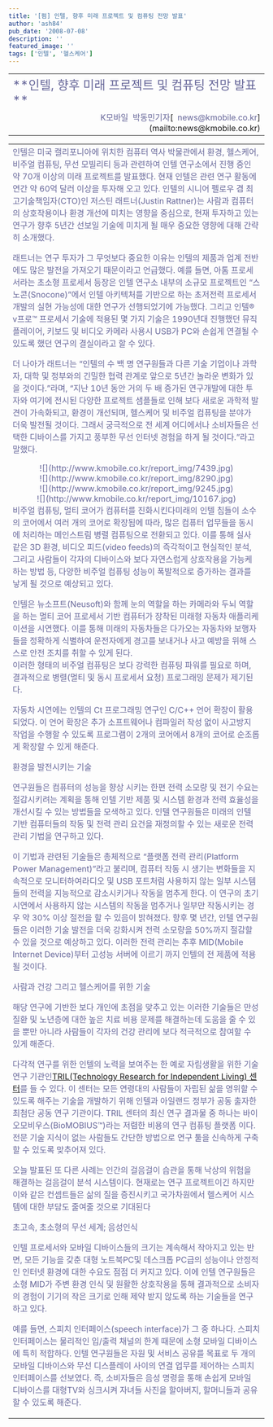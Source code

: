```yaml
---
title: '[펌] 인텔, 향후 미래 프로젝트 및 컴퓨팅 전망 발표'
author: 'ash84'
pub_date: '2008-07-08'
description: ''
featured_image: ''
tags: ['인텔', '헬스케어']
---
```



<table border="0" cellpadding="0" cellspacing="0" width="100%">  
<tbody>  
<tr>  
<td class="t_headline_title2"><font color="#666699" size="5">**인텔, 향후 미래 프로젝트 및 컴퓨팅 전망 발표**</font></td></tr>  
<tr>  
<td align="right" class="t_bk" height="40" valign="bottom"><font color="#666699">K모바일  박동민기자</font>[<font color="#666699">  news@kmobile.co.kr</font>](mailto:news@kmobile.co.kr)</td></tr></tbody></table>  
<table border="0" cellpadding="0" cellspacing="0" width="100%">  
<tbody>  
<tr>  
</tr>  
<tr>  
<td class="t_news"><font color="#666699">인텔은 미국 캘리포니아에 위치한 컴퓨터 역사 박물관에서 환경, 헬스케어, 비주얼 컴퓨팅, 무선 모빌리티 등과 관련하여 인텔 연구소에서 진행 중인 약 70개 이상의 미래 프로젝트를 발표했다. 현재 인텔은 관련 연구 활동에 연간 약 60억 달러 이상을 투자해 오고 있다. 인텔의 시니어 펠로우 겸 최고기술책임자(CTO)인 저스틴 래트너(Justin Rattner)는 사람과 컴퓨터의 상호작용이나 환경 개선에 미치는 영향을 중심으로, 현재 투자하고 있는 연구가 향후 5년간 선보일 기술에 미치게 될 매우 중요한 영향에 대해 간략히 소개했다.

래트너는 연구 투자가 그 무엇보다 중요한 이유는 인텔의 제품과 업계 전반에도 많은 발전을 가져오기 때문이라고 언급했다. 예를 들면, 아톰 프로세서라는 초소형 프로세서 등장은 인텔 연구소 내부의 소규모 프로젝트인 “스노콘(Snocone)”에서 인텔 아키텍처를 기반으로 하는 초저전력 프로세서 개발의 실현 가능성에 대한 연구가 선행되었기에 가능했다. 그리고 인텔® v프로™ 프로세서 기술에 적용된 몇 가지 기술은 1990년대 진행했던 뮤직 플레이어, 키보드 및 비디오 카메라 사용시 USB가 PC와 손쉽게 연결될 수 있도록 했던 연구의 결실이라고 할 수 있다.

더 나아가 래트너는 “인텔의 수 백 명 연구원들과 다른 기술 기업이나 과학자, 대학 및 정부와의 긴밀한 협력 관계로 앞으로 5년간 놀라운 변화가 있을 것이다.”라며, “지난 10년 동안 거의 두 배 증가된 연구개발에 대한 투자와 여기에 전시된 다양한 프로젝트 샘플들로 인해 보다 새로운 과학적 발견이 가속화되고, 환경이 개선되며, 헬스케어 및 비주얼 컴퓨팅을 분야가 더욱 발전될 것이다. 그래서 궁극적으로 전 세계 어디에서나 소비자들은 선택한 디바이스를 가지고 풍부한 무선 인터넷 경험을 하게 될 것이다.”라고 말했다.

</font>  
<div align="center"><font color="#666699">![](http://www.kmobile.co.kr/report_img/7439.jpg)  
</font></div>  
<div align="center"><font color="#666699">![](http://www.kmobile.co.kr/report_img/8290.jpg)  
</font></div>  
<div align="center"><font color="#666699">![](http://www.kmobile.co.kr/report_img/9245.jpg)  
</font></div>  
<div align="center"><font color="#666699">![](http://www.kmobile.co.kr/report_img/10167.jpg)  
</font></div>  
<font color="#666699">비주얼 컴퓨팅, 멀티 코어가 컴퓨터를 진화시킨다미래의 인텔 칩들이 소수의 코어에서 여러 개의 코어로 확장됨에 따라, 많은 컴퓨터 업무들을 동시에 처리하는 메인스트림 병렬 컴퓨팅으로 전환되고 있다. 이를 통해 실사 같은 3D 환경, 비디오 피드(video feeds)의 즉각적이고 현실적인 분석, 그리고 사람들이 각자의 디바이스와 보다 자연스럽게 상호작용을 가능케 하는 방법 등, 다양한 비주얼 컴퓨팅 성능이 폭발적으로 증가하는 결과를 낳게 될 것으로 예상되고 있다.

인텔은 뉴소프트(Neusoft)와 함께 눈의 역할을 하는 카메라와 두뇌 역할을 하는 멀티 코어 프로세서 기반 컴퓨터가 장착된 미래형 자동차 애플리케이션을 시연했다. 이를 통해 미래의 자동차들은 다가오는 자동차와 보행자들을 정확하게 식별하여 운전자에게 경고를 보내거나 사고 예방을 위해 스스로 안전 조치를 취할 수 있게 된다.   
이러한 형태의 비주얼 컴퓨팅은 보다 강력한 컴퓨팅 파워를 필요로 하며, 결과적으로 병렬(멀티 및 동시 프로세서 요청) 프로그래밍 문제가 제기된다.

자동차 시연에는 인텔의 Ct 프로그래밍 연구인 C/C++ 언어 확장이 활용되었다. 이 언어 확장은 추가 소프트웨어나 컴파일러 작성 없이 사고방지 작업을 수행할 수 있도록 프로그램이 2개의 코어에서 8개의 코어로 순조롭게 확장할 수 있게 해준다.

환경을 발전시키는 기술

연구원들은 컴퓨터의 성능을 향상 시키는 한편 전력 소모량 및 전기 수요는 절감시키려는 계획을 통해 인텔 기반 제품 및 시스템 환경과 전력 효율성을 개선시킬 수 있는 방법들을 모색하고 있다. 인텔 연구원들은 미래의 인텔 기반 컴퓨터들의 작동 및 전력 관리 요건을 재정의할 수 있는 새로운 전력 관리 기법을 연구하고 있다.

이 기법과 관련된 기술들은 총체적으로 “플랫폼 전력 관리(Platform Power Management)”라고 불리며, 컴퓨터 작동 시 생기는 변화들을 지속적으로 모니터하여라디오 및 USB 포트처럼 사용하지 않는 일부 시스템들의 전력을 지능적으로 감소시키거나 작동을 멈추게 한다. 이 연구의 초기 시연에서 사용하지 않는 시스템의 작동을 멈추거나 일부만 작동시키는 경우 약 30% 이상 절전을 할 수 있음이 밝혀졌다. 향후 몇 년간, 인텔 연구원들은 이러한 기술 발전을 더욱 강화시켜 전력 소모량을 50%까지 절감할 수 있을 것으로 예상하고 있다. 이러한 전력 관리는 추후 MID(Mobile Internet Device)부터 고성능 서버에 이르기 까지 인텔의 전 제품에 적용될 것이다.

사람과 건강 그리고 헬스케어를 위한 기술

해당 연구에 기반한 보다 개인에 초점을 맞추고 있는 이러한 기술들은 만성질환 및 노년층에 대한 높은 치료 비용 문제를 해결하는데 도움을 줄 수 있을 뿐만 아니라 사람들이 각자의 건강 관리에 보다 적극적으로 참여할 수 있게 해준다.

다각적 연구를 위한 인텔의 노력을 보여주는 한 예로 자립생활을 위한 기술 연구 기관인[TRIL(Technology Research for Independent Living) 센터](http://www.trilcentre.org/)를 들 수 있다. 이 센터는 모든 연령대의 사람들이 자립된 삶을 영위할 수 있도록 해주는 기술을 개발하기 위해 인텔과 아일랜드 정부가 공동 출자한 최첨단 공동 연구 기관이다. TRIL 센터의 최신 연구 결과물 중 하나는 바이오모비우스(BioMOBIUS™)라는 저렴한 비용의 연구 컴퓨팅 플랫폼 이다. 전문 기술 지식이 없는 사람들도 간단한 방법으로 연구 툴을 신속하게 구축할 수 있도록 맞추어져 있다.

오늘 발표된 또 다른 사례는 인간의 걸음걸이 습관을 통해 낙상의 위험을 해결하는 걸음걸이 분석 시스템이다. 현재로는 연구 프로젝트이긴 하지만 이와 같은 컨셉트들은 삶의 질을 증진시키고 국가차원에서 헬스케어 시스템에 대한 부담도 줄여줄 것으로 기대된다

초고속, 초소형의 무선 세계; 음성인식

인텔 프로세서와 모바일 디바이스들의 크기는 계속해서 작아지고 있는 반면, 모든 기능을 갖춘 대형 노트북PC및 데스크톱 PC급의 성능이나 안정적인 인터넷 환경에 대한 수요도 점점 더 커지고 있다. 이에 인텔 연구원들은 소형 MID가 주변 환경 인식 및 원활한 상호작용을 통해 결과적으로 소비자의 경험이 기기의 작은 크기로 인해 제약 받지 않도록 하는 기술들을 연구하고 있다.

예를 들면, 스피치 인터페이스(speech interface)가 그 중 하나다. 스피치 인터페이스는 물리적인 입/출력 채널의 한계 때문에 소형 모바일 디바이스에 특히 적합하다. 인텔 연구원들은 자원 및 서비스 공유를 목표로 두 개의 모바일 디바이스와 무선 디스플레이 사이의 연결 업무를 제어하는 스피치 인터페이스를 선보였다. 즉, 소비자들은 음성 명령을 통해 손쉽게 모바일 디바이스를 대형TV와 싱크시켜 자녀들 사진을 할아버지, 할머니들과 공유할 수 있도록 해준다.

</font></td></tr></tbody></table>

